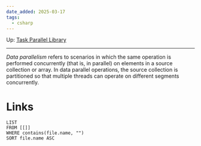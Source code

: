```yaml
---
date_added: 2025-03-17
tags:
  - csharp
---
```

Up: [Task Parallel Library](Task%20Parallel%20Library.md)
___
 _Data parallelism_ refers to scenarios in which the same operation is performed concurrently (that is, in parallel) on elements in a source collection or array. In data parallel operations, the source collection is partitioned so that multiple threads can operate on different segments concurrently.
# Links
```dataview
LIST
FROM [[]]
WHERE contains(file.name, "")
SORT file.name ASC
```

